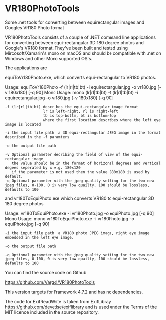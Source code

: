 # VR180PhotoTools
Some .net tools for converting between equirectangular images and Googles VR180 Photo format

VR180PhotoTools consists of a couple of .NET command line applications for converting between equi-rectangular 3D 180 degree photos and Google's VR180 format.
They've been built and tested using Mircosoft/Xamarin's mono on macOS and should be compatible with .net on Windows and other Mono supported OS's.

The applications are

equiToVr180Photo.exe, which converts equi-rectangular to VR180 photos.

Usage: equiToVr180Photo -f (lr|rl|tb|bt) -i equirectangular.jpg -o vr180.jpg [-v 180x180] [-q 90]
Mono Usage: mono (lr|rl|tb|bt) -f (lr|rl|tb|bt) -i equirectangular.jpg -o vr180.jpg [-v 180x180] [-q 90]

    -f (lr|rl|tb|bt) describes the equi-rectangular image format
                     lr is left-right, rl is right-left
                     tb is top-bottm, bt is bottom-top
                     where the first location describes where the left eye image is located

    -i the input file path, a 3D equi-rectangular JPEG image in the format described in the -f paramters

    -o the output file path

    -v Optional parameter decribing the field of view of the equi-rectangular image
       the value should be in the format of horizonal degrees and vertical degees seperated by x e.g. 180x120 
       if the parameter is not used then the value 180x180 is used by default.
    -q Optional parameter with the jpeg quality setting for the two new jpeg files, 0-100, 0 is very low quailty, 100 should be lossless, defaults to 100

and vr180ToEquiPhoto.exe which converts VR180 to equi-rectangular 3D 180 degree photos

Usage: vr180ToEquiPhoto.exe -i vr180Photo.jpg -o equiPhoto.jpg [-q 90]
Mono Usage: mono vr180ToEquiPhoto.exe -i vr180Photo.jpg -o equiPhoto.jpg [-q 90]

    -i the input file path, a VR180 photo JPEG image, right eye image embedded in the left eye image.

    -o the output file path

    -q Optional parameter with the jpeg quality setting for the two new jpeg files, 0-100, 0 is very low quailty, 100 should be lossless, defaults to 100


You can find the source code on Github

https://github.com/Vargol/VR180PhotoTools

This version targets for Framework 4.7.2 and has no dependencies.

The code for ExifReadWrite is taken from ExifLibray https://github.com/devedse/exiflibrary
and is used under the Terms of the MIT licence included in the source repository.

